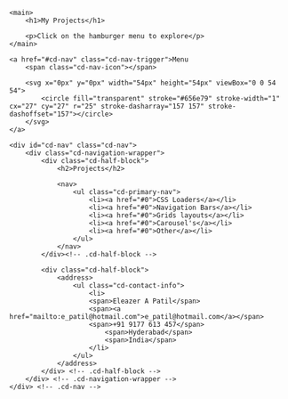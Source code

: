 
<body>


	<main>
		<h1>My Projects</h1>

		<p>Click on the hamburger menu to explore</p>
	</main>

	<a href="#cd-nav" class="cd-nav-trigger">Menu 
		<span class="cd-nav-icon"></span>

		<svg x="0px" y="0px" width="54px" height="54px" viewBox="0 0 54 54">
			<circle fill="transparent" stroke="#656e79" stroke-width="1" cx="27" cy="27" r="25" stroke-dasharray="157 157" stroke-dashoffset="157"></circle>
		</svg>
	</a>
	
	<div id="cd-nav" class="cd-nav">
		<div class="cd-navigation-wrapper">
			<div class="cd-half-block">
				<h2>Projects</h2>

				<nav>
					<ul class="cd-primary-nav">
						<li><a href="#0">CSS Loaders</a></li>
						<li><a href="#0">Navigation Bars</a></li>
						<li><a href="#0">Grids layouts</a></li>
						<li><a href="#0">Carousel's</a></li>
						<li><a href="#0">Other</a></li>
					</ul>
				</nav>
			</div><!-- .cd-half-block -->
			
			<div class="cd-half-block">
				<address>
					<ul class="cd-contact-info">
						<li>
                        <span>Eleazer A Patil</span>
                        <span><a href="mailto:e_patil@hotmail.com">e_patil@hotmail.com</a></span>
                        <span>+91 9177 613 457</span>
							<span>Hyderabad</span>
							<span>India</span>
						</li>
					</ul>
				</address>
			</div> <!-- .cd-half-block -->
		</div> <!-- .cd-navigation-wrapper -->
	</div> <!-- .cd-nav -->
</body>
